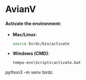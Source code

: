# AvianV

#### Activate the environment:

- **Mac/Linux**:
  ```bash
  source birdc/bin/activate
  ```

- **Windows (CMD)**:
  ```cmd
  tempo-env\Scripts\activate.bat
  ```


python3 -m venv birdc
